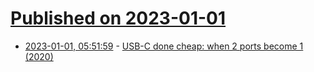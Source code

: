 # [Published on 2023-01-01](index.md)

* [2023-01-01, 05:51:59](https://news.ycombinator.com/item?id=34203995) - [USB-C done cheap: when 2 ports become 1 (2020)](https://richardg867.wordpress.com/2020/02/29/usb-c-done-cheap/)

